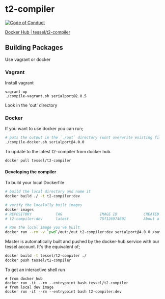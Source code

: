# t2-compiler
[![Code of Conduct](https://img.shields.io/badge/%E2%9D%A4-code%20of%20conduct-blue.svg?style=flat)](https://github.com/tessel/project/blob/master/CONDUCT.md)

[Docker Hub | tessel/t2-compiler](https://hub.docker.com/r/tessel/t2-compiler/)

<!--
    This stuff is pointless to display until we have an actual server written

[![Travis Build Status](https://travis-ci.org/tessel/t2-compiler.svg?branch=master)](https://travis-ci.org/tessel/t2-compiler)
[![Build status](https://ci.appveyor.com/api/projects/status/fsjh9hxbf1w09794?svg=true)](https://ci.appveyor.com/project/rwaldron/t2-compiler)

-->

## Building Packages

Use vagrant or docker

### Vagrant
Install vagrant

```
vagrant up
./compile-vagrant.sh serialport@2.0.5
```

Look in the 'out' directory

### Docker

If you want to use docker you can run;

```bash
# puts the output in the `./out` directory (wont overwrite existing files)
./compile-docker.sh serialport@4.0.0
```

To update to the latest t2-compiler from docker hub.

```bash
docker pull tessel/t2-compiler
```

#### Developing the compiler

To build your local Dockerfile
```bash
# build the local directory and name it
docker build ./ -t t2-compiler:dev

# verify the localally built images
docker images
# REPOSITORY           TAG                 IMAGE ID            CREATED              SIZE
# t2-compiler:dev      latest              75f126974601        About a minute ago   1.281 GB

# Run the local image you've built
docker run --rm -v `pwd`/out:/out t2-compiler:dev serialport@4.0.0 /out
```

Master is automatically built and pushed by the docker-hub service with our tessel account. It's the equivalent of;

```bash
docker build -t tessel/t2-compiler ./
docker push tessel/t2-compiler
```

To get an interactive shell run
```
# from docker hub
docker run -it --rm --entrypoint bash tessel/t2-compiler
# from local dev image
docker run -it --rm --entrypoint bash t2-compiler:dev
```

